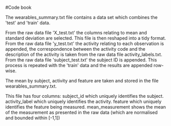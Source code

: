 #Code book

The wearables_summary.txt file contains a data set which combines the 'test' and 'train' data.

From the raw data file 'X_test.txt' the columns relating to mean and standard deviation are selected. This file is then reshaped into a tidy format. 
From the raw data file 'y_test.txt' the activity relating to each observation is appended, the correspondence between the activity code and the description of the activity is taken from the raw data file activity_labels.txt. 
From the raw data file 'subject_test.txt' the subject ID is appended.
This process is repeated with the 'train' data and the results are appended row-wise.

The mean by subject, activity and feature are taken and stored in the file wearables_summary.txt.

This file has four columns:
subject_id which uniquely identifies the subject.
activity_label which uniquely identifies the activity.
feature which uniquely identifies the feature being measured.
mean_measurement shows the mean of the measurement as presented in the raw data (which are normalised and bounded within [-1,1])
